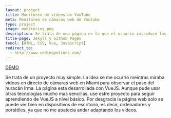 ```yaml
---
layout: project
title: Monitoreo de vídeos de YouTube
meta: Monitoreo de cámaras web de Youtube
type: project
image: monitoring.png
description: Se trata de una página en la que el usuario introduce los enlaces a vídeos de cámaras web o de cualquier otro tipo en Youtube, para poder visualizarlos todos a la vez 
title-page: Jekyll y Github Pages 
tenol: [HTML, CSS, Vue, Javascript]
redirect_to:
  - http://www.codingpotions.com/
---
```


<a href="https://frostqui.github.io/monitoring" class="waves-effect waves-light btn">DEMO</a>


Se trata de un proyecto muy simple. La idea se me ocurrió meintras miraba vídeos en directo de cámaras web en Miami para observar el paso del huracán Irma. La página esta desarrollada con VueJS. Aunque pude usar otras tecnologías mucho mas sencillas, use estre proyecto para seguir aprendiendo de VueJS a nivel básico. Por desgracia la página web solo se puede ver bien en dispositivos de escritorio, es decir, ordenadores y portátiles, ya que no me apatecia andar adaptando los vídeos. 


